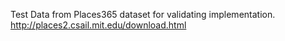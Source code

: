 Test Data from Places365 dataset for validating implementation.
http://places2.csail.mit.edu/download.html